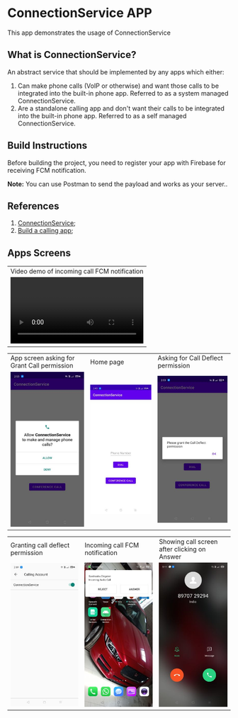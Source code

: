 # ConnectionService APP
This app demonstrates the usage of ConnectionService

## What is ConnectionService?
An abstract service that should be implemented by any apps which either:

1. Can make phone calls (VoIP or otherwise) and want those calls to be integrated into the built-in phone app. Referred to as a system managed ConnectionService.
2. Are a standalone calling app and don't want their calls to be integrated into the built-in phone app. Referred to as a self managed ConnectionService.

## Build Instructions
Before building the project, you need to register your app with Firebase for receiving FCM notification.

**Note:** You can use Postman to send the payload and works as your server..

## References
1. <a href="https://developer.android.com/reference/android/telecom/ConnectionService">ConnectionService</a>;
2. <a href="https://developer.android.com/guide/topics/connectivity/telecom/selfManaged">Build a calling app</a>;

## Apps Screens

<table>
  <tr>
    <td>Video demo of incoming call FCM notification</td>
  </tr>
  <tr>
        <td><video src="https://github.com/sunnyc111/ConnectionService/blob/master/record.mp4"/></td>
  </tr>
 </table>

<table>
  <tr>
    <td>App screen asking for Grant Call permission</td>
     <td>Home page</td>
     <td>Asking for Call Deflect permission</td>
  </tr>
  <tr>
    <td><img src="https://github.com/sunnyc111/ConnectionService/blob/master/screen1.jpg"></td>
    <td><img src="https://github.com/sunnyc111/ConnectionService/blob/master/screen2.jpg"></td>
    <td><img src="https://github.com/sunnyc111/ConnectionService/blob/master/screen3.jpg"></td>
  </tr>
 </table>

<table>
  <tr>
    <td>Granting call deflect permission</td>
     <td>Incoming call FCM notification</td>
     <td>Showing call screen after clicking on Answer</td>
  </tr>
  <tr>
    <td><img src="https://github.com/sunnyc111/ConnectionService/blob/master/screen4.jpg"></td>
    <td><img src="https://github.com/sunnyc111/ConnectionService/blob/master/screen5.jpg"></td>
    <td><img src="https://github.com/sunnyc111/ConnectionService/blob/master/screen6.jpg"></td>
  </tr>
 </table>
